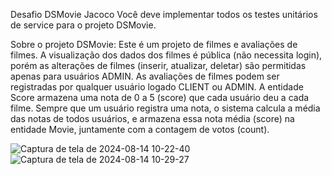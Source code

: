Desafio DSMovie Jacoco
Você deve implementar todos os testes unitários de service para o projeto DSMovie.

Sobre o projeto DSMovie:
Este é um projeto de filmes e avaliações de filmes. A visualização dos dados dos filmes é pública (não necessita login), porém as alterações de filmes (inserir, atualizar, deletar) são permitidas apenas para usuários ADMIN. As avaliações de filmes podem ser registradas por qualquer usuário logado CLIENT ou ADMIN. A entidade Score armazena uma nota de 0 a 5 (score) que cada usuário deu a cada filme. Sempre que um usuário registra uma nota, o sistema calcula a média das notas de todos usuários, e armazena essa nota média (score) na entidade Movie, juntamente com a contagem de votos (count).

![Captura de tela de 2024-08-14 10-22-40](https://github.com/user-attachments/assets/5caee2d6-2392-4b24-9e58-5ef23b0c6fac)
![Captura de tela de 2024-08-14 10-29-27](https://github.com/user-attachments/assets/a7ebbfc8-f060-478f-a651-3cbf7324eb7f)
